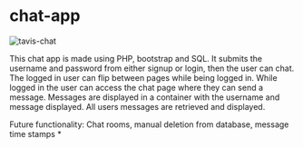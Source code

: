 # chat-app
![tavis-chat](https://user-images.githubusercontent.com/71576767/148290321-084e01f2-6faa-490a-9db4-92e59811b98d.PNG)

This chat app is made using PHP, bootstrap and SQL. It submits the username and password from either signup or login, then the user can chat. The logged in user can flip between pages while being logged in. While logged in the user can access the chat page where they can send a message. Messages are displayed in a container with the username and message displayed. All users messages are retrieved and displayed.

Future functionality: Chat rooms, manual deletion from database, message time stamps *
